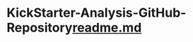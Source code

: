 # KickStarter-Analysis-GitHub-Repository[readme.md](https://github.com/jrennr/KickStarter-Analysis-GitHub-Repository/files/9816832/readme.md)
